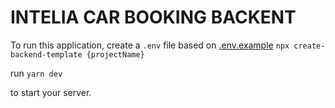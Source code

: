 # INTELIA CAR BOOKING BACKENT

To run this application, create a `.env` file based on [.env.example](.env.sample)
`npx create-backend-template {projectName}`

run `yarn dev`

to start your server.
